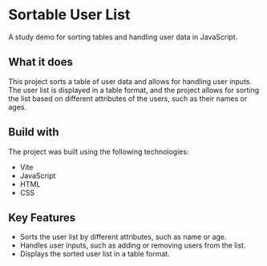 # Sortable User List

A study demo for sorting tables and handling user data in JavaScript.

## What it does

This project sorts a table of user data and allows for handling user inputs. The user list is displayed in a table format, and the project allows for sorting the list based on different attributes of the users, such as their names or ages.

## Build with

The project was built using the following technologies:

- Vite
- JavaScript
- HTML
- CSS

## Key Features

- Sorts the user list by different attributes, such as name or age.
- Handles user inputs, such as adding or removing users from the list.
- Displays the sorted user list in a table format.